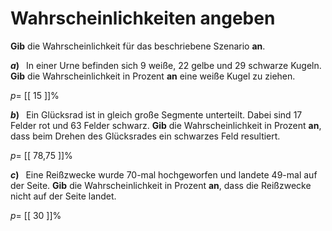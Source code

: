 <!--
version:  0.0.1

language: de

@style
main > *:not(:last-child) {
  margin-bottom: 3rem;
}

input {
    text-align: center;
}

.flex-container {
    display: flex;
    flex-wrap: wrap;
    align-items: stretch;
    gap: 20px;
}

.flex-child {
    flex: 1;
    min-width: 350px;
    margin-right: 20px;
}

@media (max-width: 400px) {
    .flex-child {
        flex: 100%;
        margin-right: 0;
    }
}
@end

formula: \carry   \textcolor{red}{\scriptsize #1}
formula: \digit   \rlap{\carry{#1}}\phantom{#2}#2
formula: \permil  \text{‰}

import: https://raw.githubusercontent.com/LiaTemplates/Tikz-Jax/main/README.md

script: https://cdn.jsdelivr.net/gh/LiaTemplates/Tikz-Jax@main/dist/index.js


tags: Wahrscheinlichkeit, sehr leicht, sehr niedrig, Angeben

comment: Gib die Wahrscheinlichkeit für das beschriebene Szenario an.

author: Martin Lommatzsch

-->




# Wahrscheinlichkeiten angeben

**Gib** die Wahrscheinlichkeit für das beschriebene Szenario **an**. 



__$a)\;\;$__ In einer Urne befinden sich $9$ weiße, $22$ gelbe und $29$ schwarze Kugeln. **Gib** die Wahrscheinlichkeit in Prozent **an** eine weiße Kugel zu ziehen.

$p=$ [[  15   ]]$\%$ 



__$b)\;\;$__ Ein Glücksrad ist in gleich große Segmente unterteilt. Dabei sind $17$ Felder rot und $63$ Felder schwarz. **Gib** die Wahrscheinlichkeit in Prozent **an**, dass beim Drehen des Glücksrades ein schwarzes Feld resultiert.

$p=$ [[ 78,75 ]]$\%$ 



__$c)\;\;$__ Eine Reißzwecke wurde $70$-mal hochgeworfen und landete $49$-mal auf der Seite. **Gib** die Wahrscheinlichkeit in Prozent **an**, dass die Reißzwecke nicht auf der Seite landet.

$p=$ [[  30   ]]$\%$ 








